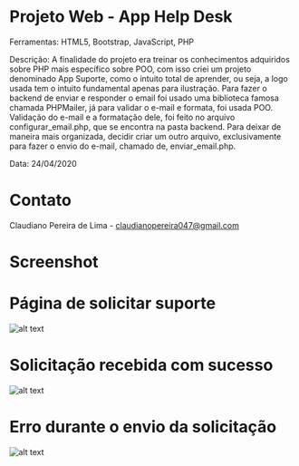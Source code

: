 # Projeto Web - App Help Desk

Ferramentas: HTML5, Bootstrap, JavaScript, PHP

Descrição: A finalidade do projeto era treinar os conhecimentos adquiridos sobre PHP mais específico sobre POO, com isso criei um projeto denominado App Suporte, como o intuito total de aprender, ou seja, a logo usada tem o intuito fundamental apenas para ilustração. Para fazer o backend de enviar e responder o email foi usado uma biblioteca famosa chamada PHPMailer, já para validar o e-mail e formata, foi usada POO.
Validação do e-mail e a formatação dele, foi feito no arquivo configurar_email.php, que se encontra na pasta backend. Para deixar de maneira mais organizada, decidir criar um outro arquivo, exclusivamente para fazer o envio do e-mail, chamado de, enviar_email.php.

Data: 24/04/2020

# Contato

Claudiano Pereira de Lima - claudianopereira047@gmail.com

# Screenshot

# Página de solicitar suporte
![alt text](https://i.imgur.com/xtEMxit.png)

# Solicitação recebida com sucesso
![alt text](https://i.imgur.com/N66fjl1.png)

# Erro durante o envio da solicitação
![alt text](https://i.imgur.com/ituxPlw.png)